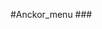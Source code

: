#Anckor_menu
###<a class="anchor_menu f_akcii" data-target=".f_akcii" data-title="Акции" data-icon="/img/menu/akcii.png"></a>
